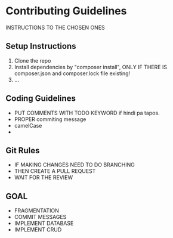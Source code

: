 # Contributing Guidelines

INSTRUCTIONS TO THE CHOSEN ONES

## Setup Instructions
1. Clone the repo
2. Install dependencies by "composer install", ONLY IF THERE IS composer.json and composer.lock file existing!
3. ...

## Coding Guidelines
- PUT COMMENTS WITH TODO KEYWORD if hindi pa tapos.
- PROPER commiting message
- camelCase
-

## Git Rules
- IF MAKING CHANGES NEED TO DO BRANCHING
- THEN CREATE A PULL REQUEST
- WAIT FOR THE REVIEW

## GOAL
- FRAGMENTATION
- COMMIT MESSAGES
- IMPLEMENT DATABASE
- IMPLEMENT CRUD
